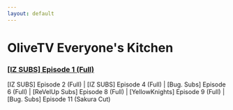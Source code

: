 ```yaml
---
layout: default
---
```


# OliveTV Everyone's Kitchen


<h3><a href="./md/variety/everyone's kitchen/181229EKEpisode1.html">[IZ SUBS] Episode 1 (Full)</a></h3>

[IZ SUBS] Episode 2 (Full) | [IZ SUBS] Episode 4 (Full) | [Bug. Subs] Episode 6 (Full) 
| [ReVelUp Subs] Episode 8 (Full) | [YellowKnights] Episode 9 (Full) | [Bug. Subs] Episode 11 (Sakura Cut)
